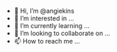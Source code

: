 - 👋 Hi, I’m @angiekins
- 👀 I’m interested in ...
- 🌱 I’m currently learning ...
- 💞️ I’m looking to collaborate on ...
- 📫 How to reach me ...

<!---
angiekins/angiekins is a ✨ special ✨ repository because its `README.md` (this file) appears on your GitHub profile.
You can click the Preview link to take a look at your changes.
--->
